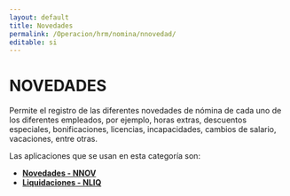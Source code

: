 ```yaml
---
layout: default
title: Novedades
permalink: /Operacion/hrm/nomina/nnovedad/
editable: si
---
```


# NOVEDADES  

Permite el registro de las diferentes novedades de nómina de cada uno de los diferentes empleados, por ejemplo, horas extras, descuentos especiales, bonificaciones, licencias, incapacidades, cambios de salario, vacaciones, entre otras.  

Las aplicaciones que se usan en esta categoría son:  

* [**Novedades - NNOV**](http://docs.oasiscom.com/Operacion/hrm/nomina/nnovedad/nnov)  
* [**Liquidaciones - NLIQ**](http://docs.oasiscom.com/Operacion/hrm/nomina/nnovedad/nliq)  

